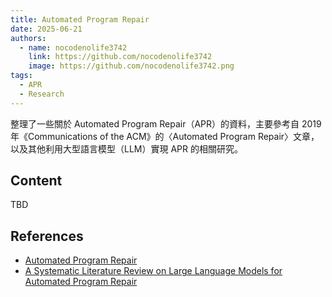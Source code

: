 ```yaml
---
title: Automated Program Repair
date: 2025-06-21
authors:
  - name: nocodenolife3742
    link: https://github.com/nocodenolife3742
    image: https://github.com/nocodenolife3742.png
tags:
  - APR
  - Research
---
```


整理了一些關於 Automated Program Repair（APR）的資料，主要參考自 2019 年《Communications of the ACM》的〈Automated Program Repair〉文章，以及其他利用大型語言模型（LLM）實現 APR 的相關研究。
<!--more-->

## Content
TBD

## References
- [Automated Program Repair](https://cacm.acm.org/research/automated-program-repair/)
- [A Systematic Literature Review on Large Language Models for Automated Program Repair](https://arxiv.org/abs/2405.01466)
